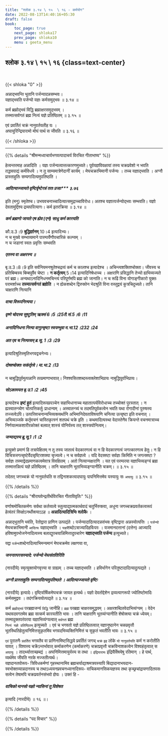 ```yaml
---
title: "श्लोक ३.१४ \ १५  \ १६ - कर्मयोग"
date: 2022-08-13T14:40:16+05:30
draft: false
book:
    toc_page: true
    next_page: shloka17
    prev_page: shloka10
    menu : geeta_menu
---
```




## श्लोक ३.१४ \ १५  \ १६ {class=text-center}

<br/>

{{< shloka  "0"  >}}

अन्नाद्भवन्ति भूतानि पर्जन्यादन्नसम्भवः।  
यज्ञाद्भवति पर्जन्यो यज्ञः कर्मसमुद्भवः ॥ ३.१४ ॥  

कर्म ब्रह्मोद्भवं विद्धि ब्रह्माक्षरसमुद्भवम् ।  
तस्मात्सर्वगतं ब्रह्म नित्यं यज्ञे प्रतिष्ठितम् ॥ ३.१५ ॥  

एवं प्रवर्तितं चक्रं नानुवर्तयतीह यः ।   
अघायुरिन्द्रियारामो मोघं पार्थ स जीवति ॥ ३.१६ ॥

{{< /shloka >}}

---

{{% details "श्रीमन्मध्वाचार्यभगवत्पादाचर्य विरचित  गीताभाष्य" %}}

हेत्वन्तरमाह अन्नादिति । यज्ञः पर्जन्यत्वात्तत्कारणमुच्यते। 
पूर्वयज्ञविवक्षायां तस्य चक्रप्रवेशो न भवति तद्ध्यपाद्यं कर्मविधये । 
न तु साम्यमात्रेणेदानीं कार्यम् । मेघचक्राभिमानी पर्जन्यः । 
तच्च यज्ञाद्भवति । अग्नौ प्रास्ताहुतिः सम्यगादित्यमुपतिष्ठति । 
##### आदित्याज्जायते वृष्टिर्वृष्टेरन्नं ततः प्रजाः*** ३.७६  
इति (मनु) स्मृतेश्च। उभयवचनाच्चादित्यात्समुद्राच्चाविरोधः। अतश्च 
यज्ञात्पर्जन्योद्भवः सम्भवति। यज्ञो देवतामुद्दिश्य द्रव्यपरित्यागः। 
कर्म इतरक्रिया ॥ ३.१४ ॥    

##### कर्म ब्रह्मणो जायते एष ह्येव (एनं) साधु कर्म कारयति  
कौ.उ.3।9 **बुद्धिर्ज्ञानम्** 10।4 इत्यादिभ्यः।  
न च मुख्ये सम्भाव्यमाने पारम्पर्येणौपचारिकं कल्प्यम् ।   
न च जडानां स्वतः प्रवृत्तिः सम्भवति 
##### एतस्य वा अक्षरस्य ॥ 
बृ.उ.3।8।9 इति सर्वनियमनश्रुतेश्चद्रव्यं कर्म च 
कालश्च इत्यादेश्च । अचिन्त्यशक्तिश्चोक्ता। 
जीवस्य च प्रतिबिम्बस्य बिम्बपूर्वैव चेष्टा । 
**न कर्तृत्वम्** 5।14 इत्यादिनिषेधाच्च । 
अक्षराणि प्रसिद्धानि तेभ्यो ह्यभिव्यज्यते परं ब्रह्म। 
अन्यथाऽनादिनिधनमचिन्त्यं परिपूर्णमपि ब्रह्म को जानाति। 
न च रूढिं विना योगाङ्गीकारो युक्तः परामर्शाच्च 
**तस्मात्सर्वगतं ब्रह्मेति** । 
न ह्येकशब्देन द्विरुक्तेन भेदश्रुतिं विना वस्तुद्वयं कुत्रचिदुच्यते। 
तानि चाक्षराणि नित्यानि 
##### वाचा विरूपनित्यया। 
##### वृष्णे चोदस्व सुष्टुतिम् ऋक्सं 6।5।25तै.सं.5।6।11 
##### अनादिनिधना नित्या वागुत्सृष्टा स्वयम्भुवा म.भा.12।232।24 
##### अत एव च नित्यत्वम् ब्र.सू.  1।3।29
इत्यादिश्रुतिस्मृतिभगवद्वचनेभ्यः। 
##### दोषश्चोक्तः सकंर्तृत्वे। मा.भा.2।13 
न चाबुद्धिपूर्वमुत्पन्नानि तत्प्रमाणाभावात्। 
निश्श्वसितशब्दस्त्वक्लेशाभिप्रायः नाबुद्धिपूर्वाभिप्रायः। 
##### सोऽकामयत बृ.उ.1।2।45 
इत्यादेश्च 
**इष्टं हुतं** इत्यादिरूपप्रपञ्चेन 
सहाभिधानाच्च महातात्पर्यविरोधाच्च तच्चोक्तं पुरस्तात् । 
न ह्यस्वातन्त्र्येण चोत्पत्तिकर्तुः प्राधान्यम् । 
अस्वातन्त्र्यं च तदमतिपूर्वकत्वेन भवति यथा रोगादीनां पुरुषस्य 
तज्जत्वेऽपि। उत्पत्तिवचनान्यभिव्यक्त्यर्थानि अभिमानिदेवताविषयाणि 
चनित्या उत्सृष्टा इति वचनात् । अभिव्यञ्जके कर्तृवचनं चास्तिकृत्स्नं 
शतपथं चक्रे इति । 
कथमादित्यस्था वेदास्तेनैव क्रियन्ते वचनमात्राच्च 
निर्णयात्मकशारीरकोक्तं बलवत् शास्त्रं योनिर्यस्य तत् 
शास्त्रयोनित्वम्। 
##### जन्माद्यस्य ब्रू.सू.1।1।2 
इत्युक्ते प्रमाणं हि तत्रापेक्षितम् न तु तस्य जातत्वं वेदकारणत्वं 
वा न हि वेदकारणत्वं जगत्कारणत्व हेतुः। 
न हि विचित्रजगत्सृष्टेर्वेदसृष्टिरशक्या सृज्यत्वे। 
न च सर्वज्ञत्वे । यदि वेदस्रष्टा सर्वज्ञः किमिति न जगत्स्रष्टा ?
सर्वज्ञः तस्माद्वेदप्रमाणकत्वमेवात्र विवक्षितम् । अतो नित्यान्यक्षराणि । 
यत एवं परम्परया यज्ञाभिव्यङ्ग्यं ब्रह्म तस्मात्तन्नित्यं यज्ञे 
प्रतिष्ठितम् । तानि चाक्षराणि भूताभिव्यङ्ग्यानीति चक्रम्। ॥ ३.१५ ॥  

तदेतत् जगच्चक्रं यो नानुवर्तयति स तद्विनाशकत्वादघायुः 
पापनिमित्तमेव यस्यायुः सः `अघायुः`  ॥ ३.१५ ॥ 

{{% /details %}}


{{% details "श्रीराघवेन्द्रतीर्थविरचित गीताविवृतिः" %}}

वर्णाश्रमोचितकर्मणः सर्वथा कर्तव्यत्वे स्तुत्याद्यात्मकार्थवादं
चतुर्भिरुक्त्वा, 
अधुना जगच्चक्रप्रवर्तकत्वरूपं हेत्वंतरं विपक्षेऽनर्थोक्त्याऽऽह
॥ **अन्नादित्यादित्रिभिः श्लोकैः** ।  

अन्नाद्भूतानि भवंति, रेतोद्वारा प्राणिन उत्पद्यंते ।
पर्जन्यादादित्यादन्नसंभवः वृष्टिद्वारा अन्नस्योत्पत्तिः । 
`पर्जन्यो` मेघचक्राभिमानी `आदित्यः` यज्ञाद्भवति । 
`यज्ञ`शब्दोऽत्राज्यादिहविःपरः । यजमानदत्तानां (दत्तेन)
आज्यादि हविषामुपभोजनेनादित्यस्य बलाद्युपचयान्निमित्तादुपचारेण
**यज्ञाद्भवति पर्जन्य** इत्युच्यते।   

यद्वा `पर्जन्य`शब्देनादित्याभिमन्यमानं मेघचक्रमेव
लक्षणया वा, 
##### जननात्परसस्यादे: पर्जन्यो मेघसंततिरिति 
(नारदीये) स्मृत्युक्तयोगवृत्त्या वा ग्राह्यम्‌ । तच्च यज्ञाद्भवति । 
हविर्भागेन परितुष्टादादित्यादुत्पद्यते । 
##### अग्नौ प्रास्ताहुतिः सम्यगादित्यमुपतिष्ठते । आदित्याज्जायते वृष्टिः 
(नारदीये) इत्यादेः। वृष्टिर्वार्षिकमेघचक्रं जायत इत्यर्थः। 
यज्ञो देवतोद्देशेन द्रव्यत्यागरूपो ज्योतिष्टोमादिः कर्मसमुद्ववः । 
तदंगक्रिययोत्पद्यते ॥ ३.१४ ॥   

कर्म `ब्रह्मोद्भवं` परब्रह्मजन्यं `विद्धि` जानीहि। 
`ब्रह्म` परब्रह्म चाक्षरसमुद्धवम् ‌।
अक्षरशब्दितवेदाभिव्यंग्यम्‌ । 
वेदेन यथावदवगतमेव ब्रह्म सत्कर्म कारयतीति भावः । 
तानि चाक्षराणि भूतव्यंग्यानीति शेषोक्त्या चक्रं ध्येयम्‌। 
तस्मादुक्तपरंपरया
यज्ञाभिव्यंग्यत्वात् `सर्वगतं` ब्रह्म  
`नित्यं यज्ञे प्रतिष्ठितम्`  इत्युच्यते । 
एवं च भगवतो यज्ञे प्रतिष्ठितत्वात्‌ यज्ञानुष्ठानेन चकप्रवृत्तौ
भूतस्थितिहेतुत्वनिमित्तसुकृतमिव भगवदभिव्यक्तिनिमित्तं च सुकृतं 
भवतीति भावः ॥ ३.१५ ॥   

`एवं` पुरातनैः `प्रवर्तितं` भगवतैव वा प्राणिनामिष्टसिद्धये प्रवर्तितं
जगच् `चक्रं` `इह` लोके `यो` `नानुवर्तयति` कर्म न 
करोतीति यावत्‌ । विश्वस्य चक्रेंऽन्तर्भावात्‌ 
कर्माकरणेन (कर्माकरणे) चक्राप्रवृत्तौ 
चक्रविनाशकत्वेन विश्वहंतृत्वात्‌ स `अघायुः` । 
तादर्थ्यात्ताच्छब्द्यं । अघनिमित्तमायुर्यस्य स तथा । 
`इंद्रियारामः` इंद्रियैर्विषयेषु रतिमान् ‌। हे पार्थ, व्यर्थमेव 
जीवति नरके मज्जतीत्यर्थः।   
यज्ञदानतपोरूप- त्रिविधकर्मणां गृहस्थानामिव 
ब्रह्मचर्याद्याश्रमत्रयस्यापि बिद्यादानाभयदान- स्वभोक्तव्यान्नदानस्य 
च तथाऽध्ययनप्रवचनध्यानादिरूप- वाचिकमानसिकयज्ञस्य तथा 
कृच्छ्रचांद्रायणादितपसः सत्वेन तेषामपि
चक्रप्रवर्तनसंभवो ज्ञेयः । उक्तं हि -
##### वाचिको मानसो यज्ञो न्यासिनां तु विशेषत 
इत्यादि (नारदीये) ॥ १६ ॥।


{{% /details %}}


{{% details "पद विचार" %}}


{{% /details %}}
